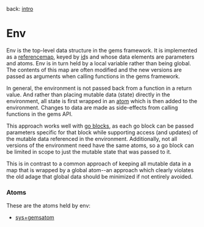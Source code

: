 back: [intro](../intro.md#Basics)

# Env

Env is the top-level data structure in the gems framework. It is implemented as a [referencemap](basics/referencemap.md), keyed by [id](basics/id.md)s and whose data elements are parameters and atoms. Env is in turn held by a local variable rather than being global. The contents of this map are often modified and the new versions are passed as arguments when calling functions in the gems framework. 

In general, the environment is not passed back from a function in a return value. And rather than placing mutable data (state) directly in the environment, all state is first wrapped in an [atom](https://clojure.org/reference/atoms) which is then added to the environment. Changes to data are made as side-effects from calling functions in the gems API.

This approach works well with [go blocks](https://clojuredocs.org/clojure.core.async/go), as each go block can be passed parameters specific for that block while supporting access (and updates) of the mutable data referenced in the environment. Additionally, not all versions of the environment need have the same atoms, so a go block can be limited in scope to just the mutable state that was passed to it.

This is in contrast to a common approach of keeping all mutable data in a map that is wrapped by a global atom--an approach which clearly violates the old adage that global data should be minimized if not entirely avoided.

### Atoms

These are the atoms held by env:

- [sys+gemsatom](atoms/sys+gemsatom.md)
